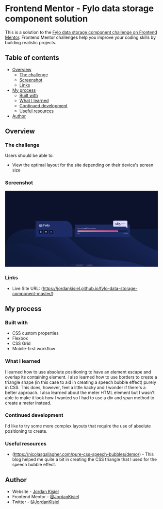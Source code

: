 # Frontend Mentor - Fylo data storage component solution

This is a solution to the [Fylo data storage component challenge on Frontend Mentor](https://www.frontendmentor.io/challenges/fylo-data-storage-component-1dZPRbV5n). Frontend Mentor challenges help you improve your coding skills by building realistic projects. 

## Table of contents

- [Overview](#overview)
  - [The challenge](#the-challenge)
  - [Screenshot](#screenshot)
  - [Links](#links)
- [My process](#my-process)
  - [Built with](#built-with)
  - [What I learned](#what-i-learned)
  - [Continued development](#continued-development)
  - [Useful resources](#useful-resources)
- [Author](#author)

## Overview

### The challenge

Users should be able to:

- View the optimal layout for the site depending on their device's screen size

### Screenshot

![](./screenshot.png)

### Links

- Live Site URL: (https://jordankisiel.github.io/fylo-data-storage-component-master/)

## My process

### Built with

- CSS custom properties
- Flexbox
- CSS Grid
- Mobile-first workflow

### What I learned

I learned how to use absolute positioning to have an element escape and overlap its containing element. I also learned how to use borders to create a triangle shape (in this case to aid in creating a speech bubble effect) purely in CSS. This does, however, feel a little hacky and I wonder if there's a better approach. I also learned about the meter HTML element but I wasn't able to make it look how I wanted so I had to use a div and span method to create a meter instead.

### Continued development

I'd like to try some more complex layouts that require the use of absolute positioning to create.

### Useful resources

- (https://nicolasgallagher.com/pure-css-speech-bubbles/demo/) - This blog helped me quite a bit in creating the CSS triangle that I used for the speech bubble effect.

## Author

- Website - [Jordan Kisiel](https://robojojo.co/)
- Frontend Mentor - [@JordanKisiel](https://www.frontendmentor.io/profile/JordanKisiel)
- Twitter - [@JordanKisiel](https://www.twitter.com/JordanKisiel)
